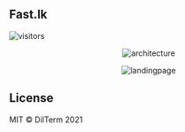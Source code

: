 ## Fast.lk

![visitors](https://visitor-badge.glitch.me/badge?page_id=fast.lk.visitor-badge)

<div align="center">

![architecture](https://raw.githubusercontent.com/Shihara-Dilshan/Fast.lk/main/architeccturalviewupdated.png)

![landingpage](https://raw.githubusercontent.com/Shihara-Dilshan/Fast.lk/main/landingpage.png.png)

</div>

## License

MIT © DilTerm 2021
